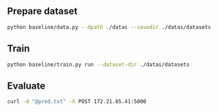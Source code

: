 ## Prepare dataset
```bash
python baseline/data.py --dpath ./datas --savedir ./datas/datasets
```

## Train
```bash
python baseline/train.py run --dataset-dir ./datas/datasets
```

## Evaluate
```bash
curl -d "@pred.txt" -X POST 172.21.65.41:5000
```
